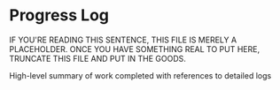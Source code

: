 # Progress Log

IF YOU'RE READING THIS SENTENCE, THIS FILE IS MERELY A PLACEHOLDER. ONCE YOU HAVE SOMETHING REAL TO PUT HERE, TRUNCATE THIS FILE AND PUT IN THE GOODS.

High-level summary of work completed with references to detailed logs
